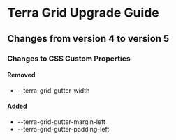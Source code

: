 # Terra Grid Upgrade Guide

## Changes from version 4 to version 5

### Changes to CSS Custom Properties

#### Removed
* --terra-grid-gutter-width

#### Added
* --terra-grid-gutter-margin-left
* --terra-grid-gutter-padding-left
